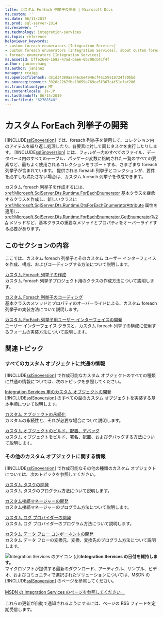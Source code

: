 ```yaml
---
title: カスタム ForEach 列挙子の開発 | Microsoft Docs
ms.custom: ''
ms.date: 06/13/2017
ms.prod: sql-server-2014
ms.reviewer: ''
ms.technology: integration-services
ms.topic: reference
helpviewer_keywords:
- custom foreach enumerators [Integration Services]
- custom foreach enumerators [Integration Services], about custom foreach enumerators
- foreach enumerators [Integration Services]
ms.assetid: bffe26e0-1b9a-47ad-bae6-6b708cb4cf4f
author: janinezhang
ms.author: janinez
manager: craigg
ms.openlocfilehash: d81d34389aaa46c6e4946cf4a159818724f70bbd
ms.sourcegitcommit: 3026c22b7fba19059a769ea5f367c4f51efaf286
ms.translationtype: MT
ms.contentlocale: ja-JP
ms.lasthandoff: 06/15/2019
ms.locfileid: "62768548"
---
```

# <a name="developing-a-custom-foreach-enumerator"></a>カスタム ForEach 列挙子の開発
  [!INCLUDE[ssISnoversion](../../../includes/ssisnoversion-md.md)] では、foreach 列挙子を使用して、コレクション内のアイテムを繰り返し処理したり、各要素に対して同じタスクを実行したりします。 [!INCLUDE[ssISnoversion](../../../includes/ssisnoversion-md.md)] には、フォルダー内のすべてのファイル、データベース内のすべてのテーブル、パッケージ変数に格納された一覧のすべての要素など、最もよく使用されるコレクションをサポートする、さまざまな foreach 列挙子が含まれています。 提供される foreach 列挙子とコレクションが、要件を必ずしも満たさない場合は、カスタム foreach 列挙子を作成できます。  
  
 カスタム foreach 列挙子を作成するには、<xref:Microsoft.SqlServer.Dts.Runtime.ForEachEnumerator> 基本クラスを継承するクラスを作成し、新しいクラスに <xref:Microsoft.SqlServer.Dts.Runtime.DtsForEachEnumeratorAttribute> 属性を適用し、<xref:Microsoft.SqlServer.Dts.Runtime.ForEachEnumerator.GetEnumerator%2A> メソッドなど、基本クラスの重要なメソッドとプロパティをオーバーライドする必要があります。  
  
## <a name="in-this-section"></a>このセクションの内容  
 ここでは、カスタム foreach 列挙子とそのカスタム ユーザー インターフェイスを作成、構成、およびコーディングする方法について説明します。  
  
 [カスタム Foreach 列挙子の作成](creating-a-custom-foreach-enumerator.md)  
 カスタム foreach 列挙子プロジェクト用のクラスの作成方法について説明します。  
  
 [カスタム Foreach 列挙子のコーディング](coding-a-custom-foreach-enumerator.md)  
 基本クラスのメソッドとプロパティのオーバーライドによる、カスタム foreach 列挙子の実装方法について説明します。  
  
 [カスタム ForEach 列挙子用ユーザー インターフェイスの開発](developing-a-user-interface-for-a-custom-foreach-enumerator.md)  
 ユーザー インターフェイス クラスと、カスタム foreach 列挙子の構成に使用するフォームの実装方法について説明します。  
  
## <a name="related-topics"></a>関連トピック  
  
### <a name="information-common-to-all-custom-objects"></a>すべてのカスタム オブジェクトに共通の情報  
 [!INCLUDE[ssISnoversion](../../../includes/ssisnoversion-md.md)] で作成可能なカスタム オブジェクトのすべての種類に共通の情報については、次のトピックを参照してください。  
  
 [Integration Services 用のカスタム オブジェクトの開発](../developing-custom-objects-for-integration-services.md)  
 [!INCLUDE[ssISnoversion](../../../includes/ssisnoversion-md.md)] のすべての型のカスタム オブジェクトを実装する基本手順について説明します。  
  
 [カスタム オブジェクトの永続化](../persisting-custom-objects.md)  
 カスタムの永続性と、それが必要な場合について説明します。  
  
 [カスタム オブジェクトのビルド、配置、デバッグ](../building-deploying-and-debugging-custom-objects.md)  
 カスタム オブジェクトをビルド、署名、配置、およびデバッグする方法について説明します。  
  
### <a name="information-about-other-custom-objects"></a>その他のカスタム オブジェクトに関する情報  
 [!INCLUDE[ssISnoversion](../../../includes/ssisnoversion-md.md)] で作成可能なその他の種類のカスタム オブジェクトについては、次のトピックを参照してください。  
  
 [カスタム タスクの開発](../task/developing-a-custom-task.md)  
 カスタム タスクのプログラム方法について説明します。  
  
 [カスタム接続マネージャーの開発](../connection-manager/developing-a-custom-connection-manager.md)  
 カスタム接続マネージャーのプログラム方法について説明します。  
  
 [カスタム ログ プロバイダーの開発](../log-provider/developing-a-custom-log-provider.md)  
 カスタム ログ プロバイダーのプログラム方法について説明します。  
  
 [カスタム データ フロー コンポーネントの開発](../data-flow/developing-a-custom-data-flow-component.md)  
 カスタム データ フローの変換元、変換、変換先のプログラム方法について説明します。  
  
![Integration Services のアイコン (小)](../../media/dts-16.gif "Integration Services アイコン (小)")**Integration Services の日付を維持します。**<br /> マイクロソフトが提供する最新のダウンロード、アーティクル、サンプル、ビデオ、およびコミュニティで選択されたソリューションについては、MSDN の [!INCLUDE[ssISnoversion](../../../includes/ssisnoversion-md.md)] のページを参照してください。<br /><br /> [MSDN の Integration Services のページを参照してください。](https://go.microsoft.com/fwlink/?LinkId=136655)<br /><br /> これらの更新が自動で通知されるようにするには、ページの RSS フィードを定期受信します。  
  
  
